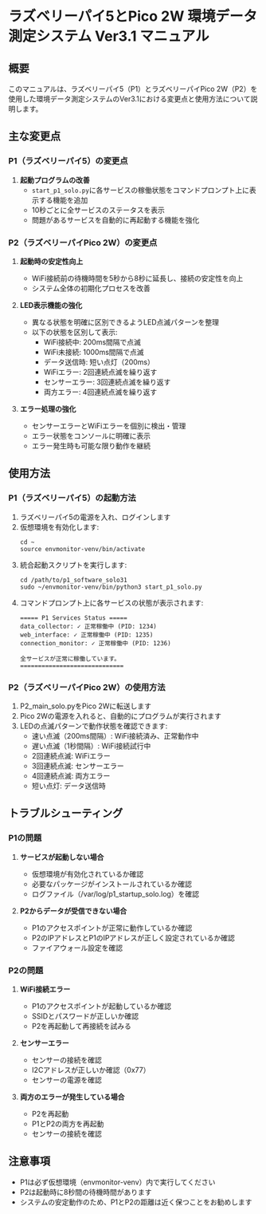 # ラズベリーパイ5とPico 2W 環境データ測定システム Ver3.1 マニュアル

## 概要
このマニュアルは、ラズベリーパイ5（P1）とラズベリーパイPico 2W（P2）を使用した環境データ測定システムのVer3.1における変更点と使用方法について説明します。

## 主な変更点

### P1（ラズベリーパイ5）の変更点
1. **起動プログラムの改善**
   - `start_p1_solo.py`に各サービスの稼働状態をコマンドプロンプト上に表示する機能を追加
   - 10秒ごとに全サービスのステータスを表示
   - 問題があるサービスを自動的に再起動する機能を強化

### P2（ラズベリーパイPico 2W）の変更点
1. **起動時の安定性向上**
   - WiFi接続前の待機時間を5秒から8秒に延長し、接続の安定性を向上
   - システム全体の初期化プロセスを改善

2. **LED表示機能の強化**
   - 異なる状態を明確に区別できるようLED点滅パターンを整理
   - 以下の状態を区別して表示:
     - WiFi接続中: 200ms間隔で点滅
     - WiFi未接続: 1000ms間隔で点滅
     - データ送信時: 短い点灯（200ms）
     - WiFiエラー: 2回連続点滅を繰り返す
     - センサーエラー: 3回連続点滅を繰り返す
     - 両方エラー: 4回連続点滅を繰り返す

3. **エラー処理の強化**
   - センサーエラーとWiFiエラーを個別に検出・管理
   - エラー状態をコンソールに明確に表示
   - エラー発生時も可能な限り動作を継続

## 使用方法

### P1（ラズベリーパイ5）の起動方法
1. ラズベリーパイ5の電源を入れ、ログインします
2. 仮想環境を有効化します:
   ```
   cd ~
   source envmonitor-venv/bin/activate
   ```
3. 統合起動スクリプトを実行します:
   ```
   cd /path/to/p1_software_solo31
   sudo ~/envmonitor-venv/bin/python3 start_p1_solo.py
   ```
4. コマンドプロンプト上に各サービスの状態が表示されます:
   ```
   ===== P1 Services Status =====
   data_collector: ✓ 正常稼働中 (PID: 1234)
   web_interface: ✓ 正常稼働中 (PID: 1235)
   connection_monitor: ✓ 正常稼働中 (PID: 1236)

   全サービスが正常に稼働しています。
   =============================
   ```

### P2（ラズベリーパイPico 2W）の使用方法
1. P2_main_solo.pyをPico 2Wに転送します
2. Pico 2Wの電源を入れると、自動的にプログラムが実行されます
3. LEDの点滅パターンで動作状態を確認できます:
   - 速い点滅（200ms間隔）: WiFi接続済み、正常動作中
   - 遅い点滅（1秒間隔）: WiFi接続試行中
   - 2回連続点滅: WiFiエラー
   - 3回連続点滅: センサーエラー
   - 4回連続点滅: 両方エラー
   - 短い点灯: データ送信時

## トラブルシューティング

### P1の問題
1. **サービスが起動しない場合**
   - 仮想環境が有効化されているか確認
   - 必要なパッケージがインストールされているか確認
   - ログファイル（/var/log/p1_startup_solo.log）を確認

2. **P2からデータが受信できない場合**
   - P1のアクセスポイントが正常に動作しているか確認
   - P2のIPアドレスとP1のIPアドレスが正しく設定されているか確認
   - ファイアウォール設定を確認

### P2の問題
1. **WiFi接続エラー**
   - P1のアクセスポイントが起動しているか確認
   - SSIDとパスワードが正しいか確認
   - P2を再起動して再接続を試みる

2. **センサーエラー**
   - センサーの接続を確認
   - I2Cアドレスが正しいか確認（0x77）
   - センサーの電源を確認

3. **両方のエラーが発生している場合**
   - P2を再起動
   - P1とP2の両方を再起動
   - センサーの接続を確認

## 注意事項
- P1は必ず仮想環境（envmonitor-venv）内で実行してください
- P2は起動時に8秒間の待機時間があります
- システムの安定動作のため、P1とP2の距離は近く保つことをお勧めします